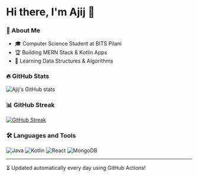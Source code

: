 # Hi there, I'm Ajij 👋

### 🚀 About Me
- 🎓 Computer Science Student at BITS Pilani
- 🏆 Building MERN Stack & Kotlin Apps
- 🎯 Learning Data Structures & Algorithms

### 🔥 GitHub Stats
![Ajij's GitHub stats](https://github-readme-stats.vercel.app/api?username=imajij&show_icons=true&theme=radical)

### 📊 GitHub Streak
[![GitHub Streak](https://streak-stats.demolab.com/?user=Ajij01&theme=radical)](https://git.io/streak-stats)

### 🛠️ Languages and Tools
![Java](https://img.shields.io/badge/Java-ED8B00?style=for-the-badge&logo=openjdk&logoColor=white) 
![Kotlin](https://img.shields.io/badge/Kotlin-0095D5?style=for-the-badge&logo=kotlin&logoColor=white)
![React](https://img.shields.io/badge/React-20232A?style=for-the-badge&logo=react&logoColor=61DAFB)
![MongoDB](https://img.shields.io/badge/MongoDB-4EA94B?style=for-the-badge&logo=mongodb&logoColor=white)

---
⏳ Updated automatically every day using GitHub Actions!

